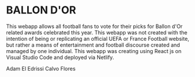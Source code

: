 # BALLON D'OR

This webapp allows all football fans to vote for their picks for Ballon d'Or related awards celebrated this year. This webapp was not created with the intention of being or replicating an official UEFA or France Football website, but rather a means of entertainment and football discourse created and managed by one individual. This webapp was creating using React js on Visual Studio Code and deployed via Netlify.

Adam El Edrissi Calvo Flores